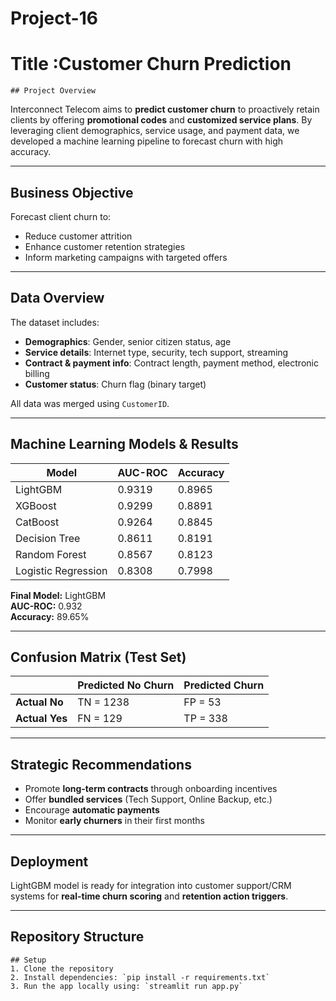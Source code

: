 # Project-16
# Title :Customer Churn Prediction

    ## Project Overview

Interconnect Telecom aims to **predict customer churn** to proactively retain clients by offering **promotional codes** and **customized service plans**. By leveraging client demographics, service usage, and payment data, we developed a machine learning pipeline to forecast churn with high accuracy.

---

## Business Objective

Forecast client churn to:

- Reduce customer attrition
- Enhance customer retention strategies
- Inform marketing campaigns with targeted offers

---

## Data Overview

The dataset includes:

- **Demographics**: Gender, senior citizen status, age
- **Service details**: Internet type, security, tech support, streaming
- **Contract & payment info**: Contract length, payment method, electronic billing
- **Customer status**: Churn flag (binary target)

All data was merged using `CustomerID`.

---


## Machine Learning Models & Results

| Model               | AUC-ROC | Accuracy  |
|--------------------|---------|-----------|
| LightGBM           | 0.9319  | 0.8965    |
| XGBoost            | 0.9299  | 0.8891    |
| CatBoost           | 0.9264  | 0.8845    |
| Decision Tree      | 0.8611  | 0.8191    |
| Random Forest      | 0.8567  | 0.8123    |
| Logistic Regression| 0.8308  | 0.7998    |

**Final Model:** LightGBM  
**AUC-ROC:** 0.932  
**Accuracy:** 89.65%

---

## Confusion Matrix (Test Set)

|               | Predicted No Churn | Predicted Churn |
|---------------|--------------------|-----------------|
| **Actual No** | TN = 1238          | FP = 53         |
| **Actual Yes**| FN = 129           | TP = 338        |

---

## Strategic Recommendations

- Promote **long-term contracts** through onboarding incentives
- Offer **bundled services** (Tech Support, Online Backup, etc.)
- Encourage **automatic payments**
- Monitor **early churners** in their first months

---

## Deployment

LightGBM model is ready for integration into customer support/CRM systems for **real-time churn scoring** and **retention action triggers**.

---

## Repository Structure

    ## Setup
    1. Clone the repository
    2. Install dependencies: `pip install -r requirements.txt`
    3. Run the app locally using: `streamlit run app.py`
